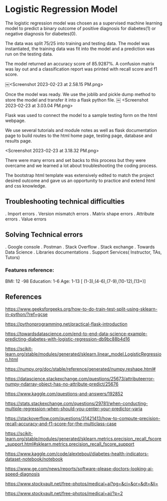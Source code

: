 
# Logistic Regression Model

The logistic regression model was chosen as a supervised machine learning model to predict a binary outcome of positive diagnosis for diabetes(1) or negative diagnosis for diabetes(0).  

The data was split 75/25 into training and testing data. The model was instantiated, the training data was fit into the model and a prediction was run on the testing data.

The model returned an accuracy score of 85.9287%. A confusion matrix was lay out and a classification report was printed with recall score and f1 score. 

￼<Screenshot 2023-02-23 at 2.58.15 PM.png>

Once the model was ready. We use the joblib and pickle dump method to store the model and transfer it into a flask python file.
￼
<Screenshot 2023-02-23 at 3.03.04 PM.png>

Flask was used to connect the model to a sample testing form on the html webpage.

We use several tutorials and module notes as well as flask documentation page to build routes to the html home page, testing page, database and results page.

<Screenshot 2023-02-23 at 3.18.32 PM.png>

There were many errors and set backs to this process but they were overcame and we learned a lot about troubleshooting the coding process.

The bootstrap html template was extensively edited to match the project desired outcome and gave us an opportunity to practice and extend html and css knowledge.

## Troubleshooting technical difficulties

. Import errors
. Version mismatch errors
. Matrix shape errors
. Attribute errors
. Value errors

## Solving Technical errors

. Google console
. Postman 
. Stack Overflow 
. Stack exchange 
. Towards Data Science 
. Libraries documentations
. Support Services( Instructor, TAs, Tutors)

### Features reference:

BMI: 12 -98
Education: 1-6
Age: 1-13  [ (1-3),(4-6),(7-9),(10-12),(13+)]

## References

<https://www.geeksforgeeks.org/how-to-do-train-test-split-using-sklearn-in-python/?ref=gcse>

<https://pythonprogramming.net/practical-flask-introduction>

<https://towardsdatascience.com/end-to-end-data-science-example-predicting-diabetes-with-logistic-regression-db9bc88b4d16>

<https://scikit-learn.org/stable/modules/generated/sklearn.linear_model.LogisticRegression.html>

<https://numpy.org/doc/stable/reference/generated/numpy.reshape.html#>

<https://datascience.stackexchange.com/questions/25673/attributeerror-numpy-ndarray-object-has-no-attribute-predict/25676>

<https://www.kaggle.com/questions-and-answers/192852>

<https://stats.stackexchange.com/questions/29781/when-conducting-multiple-regression-when-should-you-center-your-predictor-varia>

<https://stackoverflow.com/questions/31421413/how-to-compute-precision-recall-accuracy-and-f1-score-for-the-multiclass-case>

<https://scikit-learn.org/stable/modules/generated/sklearn.metrics.precision_recall_fscore_support.html#sklearn.metrics.precision_recall_fscore_support>

<https://www.kaggle.com/code/alexteboul/diabetes-health-indicators-dataset-notebook/notebook>

<https://www.ge.com/news/reports/software-please-doctors-looking-ai-speed-diagnosis>

<https://www.stockvault.net/free-photos/medical+ai?pg=&ci=&or=&dt=&li=>

<https://www.stockvault.net/free-photos/medical+ai/?p=2>
